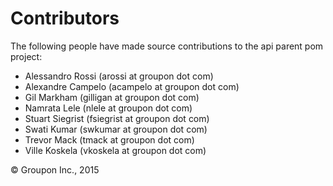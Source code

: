 Contributors
============

The following people have made source contributions to the api parent pom project:

* Alessandro Rossi (arossi at groupon dot com)
* Alexandre Campelo (acampelo at groupon dot com)
* Gil Markham (gilligan at groupon dot com)
* Namrata Lele (nlele at groupon dot com)
* Stuart Siegrist (fsiegrist at groupon dot com)
* Swati Kumar (swkumar at groupon dot com)
* Trevor Mack (tmack at groupon dot com)
* Ville Koskela (vkoskela at groupon dot com)

&copy; Groupon Inc., 2015

